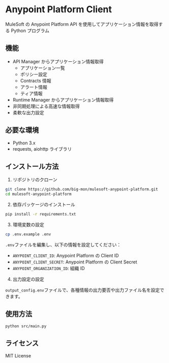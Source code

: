 # Anypoint Platform Client

MuleSoft の Anypoint Platform API を使用してアプリケーション情報を取得する Python プログラム

## 機能

- API Manager からアプリケーション情報取得
  - アプリケーション一覧
  - ポリシー設定
  - Contracts 情報
  - アラート情報
  - ティア情報
- Runtime Manager からアプリケーション情報取得
- 非同期処理による高速な情報取得
- 柔軟な出力設定

## 必要な環境

- Python 3.x
- requests, aiohttp ライブラリ

## インストール方法

1. リポジトリのクローン

```bash
git clone https://github.com/big-mon/mulesoft-anypoint-platform.git
cd mulesoft-anypoint-platform
```

2. 依存パッケージのインストール

```bash
pip install -r requirements.txt
```

3. 環境変数の設定

```bash
cp .env.example .env
```

`.env`ファイルを編集し、以下の情報を設定してください：

- `ANYPOINT_CLIENT_ID`: Anypoint Platform の Client ID
- `ANYPOINT_CLIENT_SECRET`: Anypoint Platform の Client Secret
- `ANYPOINT_ORGANIZATION_ID`: 組織 ID

4. 出力設定の設定

`output_config.env`ファイルで、各種情報の出力要否や出力ファイル名を設定できます。

## 使用方法

```bash
python src/main.py
```

## ライセンス

MIT License
